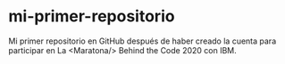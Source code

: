 # mi-primer-repositorio
Mi primer repositorio en GitHub después de haber creado la cuenta para participar en La &lt;Maratona/> Behind the Code 2020 con IBM.
